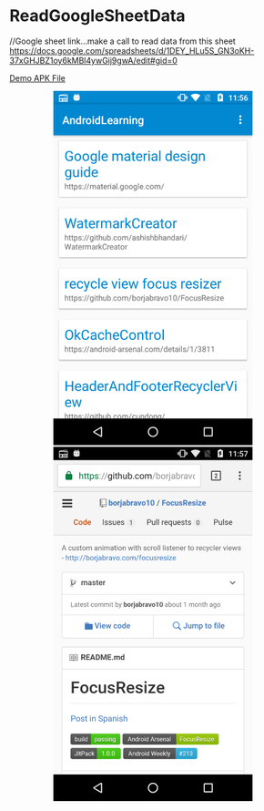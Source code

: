 # ReadGoogleSheetData

//Google sheet link...make a call to read data from this sheet
https://docs.google.com/spreadsheets/d/1DEY_HLu5S_GN3oKH-37xGHJBZ1oy6kMBl4ywGij9gwA/edit#gid=0


<a href="https://github.com/himangipatel/ReadGoogleSheetData/blob/master/app-readGoogleSheetApi.apk">Demo APK File</a>  


<p align="center">
  <img src="https://github.com/himangipatel/ReadGoogleSheetData/blob/master/device-2016-10-25-115649.png" width="350"/>
  <img src="https://github.com/himangipatel/ReadGoogleSheetData/blob/master/device-2016-10-25-115723.png" width="350"/>
</p>
